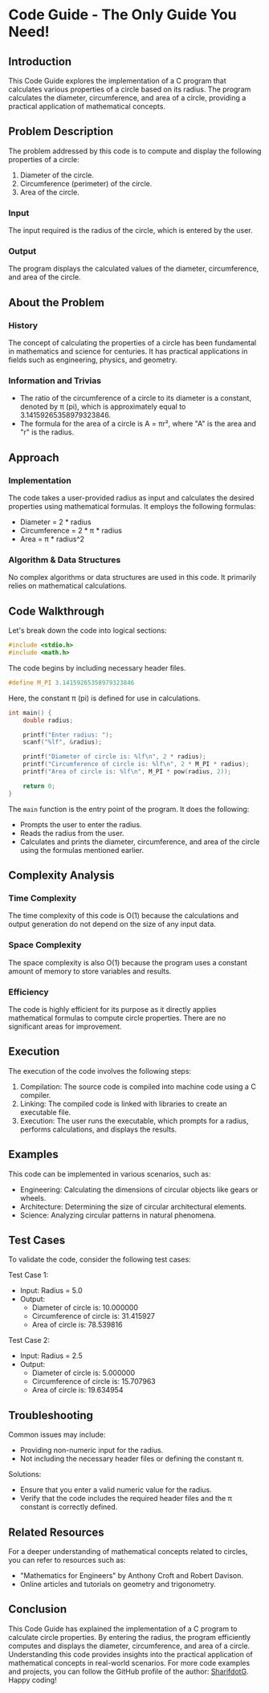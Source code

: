 # Code Guide - The Only Guide You Need!

## Introduction

This Code Guide explores the implementation of a C program that calculates various properties of a circle based on its radius. The program calculates the diameter, circumference, and area of a circle, providing a practical application of mathematical concepts.

## Problem Description

The problem addressed by this code is to compute and display the following properties of a circle:
1. Diameter of the circle.
2. Circumference (perimeter) of the circle.
3. Area of the circle.

### Input
The input required is the radius of the circle, which is entered by the user.

### Output
The program displays the calculated values of the diameter, circumference, and area of the circle.

## About the Problem

### History
The concept of calculating the properties of a circle has been fundamental in mathematics and science for centuries. It has practical applications in fields such as engineering, physics, and geometry.

### Information and Trivias
- The ratio of the circumference of a circle to its diameter is a constant, denoted by π (pi), which is approximately equal to 3.14159265358979323846.
- The formula for the area of a circle is A = πr², where "A" is the area and "r" is the radius.

## Approach

### Implementation
The code takes a user-provided radius as input and calculates the desired properties using mathematical formulas. It employs the following formulas:
- Diameter = 2 * radius
- Circumference = 2 * π * radius
- Area = π * radius^2

### Algorithm & Data Structures
No complex algorithms or data structures are used in this code. It primarily relies on mathematical calculations.

## Code Walkthrough

Let's break down the code into logical sections:

```c
#include <stdio.h>
#include <math.h>
```

The code begins by including necessary header files.

```c
#define M_PI 3.14159265358979323846
```

Here, the constant π (pi) is defined for use in calculations.

```c
int main() {
    double radius;

    printf("Enter radius: ");
    scanf("%lf", &radius);

    printf("Diameter of circle is: %lf\n", 2 * radius);
    printf("Circumference of circle is: %lf\n", 2 * M_PI * radius);
    printf("Area of circle is: %lf\n", M_PI * pow(radius, 2));

    return 0;
}
```

The `main` function is the entry point of the program. It does the following:
- Prompts the user to enter the radius.
- Reads the radius from the user.
- Calculates and prints the diameter, circumference, and area of the circle using the formulas mentioned earlier.

## Complexity Analysis

### Time Complexity
The time complexity of this code is O(1) because the calculations and output generation do not depend on the size of any input data.

### Space Complexity
The space complexity is also O(1) because the program uses a constant amount of memory to store variables and results.

### Efficiency
The code is highly efficient for its purpose as it directly applies mathematical formulas to compute circle properties. There are no significant areas for improvement.

## Execution

The execution of the code involves the following steps:
1. Compilation: The source code is compiled into machine code using a C compiler.
2. Linking: The compiled code is linked with libraries to create an executable file.
3. Execution: The user runs the executable, which prompts for a radius, performs calculations, and displays the results.

## Examples

This code can be implemented in various scenarios, such as:
- Engineering: Calculating the dimensions of circular objects like gears or wheels.
- Architecture: Determining the size of circular architectural elements.
- Science: Analyzing circular patterns in natural phenomena.

## Test Cases

To validate the code, consider the following test cases:

Test Case 1:
- Input: Radius = 5.0
- Output: 
  - Diameter of circle is: 10.000000
  - Circumference of circle is: 31.415927
  - Area of circle is: 78.539816

Test Case 2:
- Input: Radius = 2.5
- Output: 
  - Diameter of circle is: 5.000000
  - Circumference of circle is: 15.707963
  - Area of circle is: 19.634954

## Troubleshooting

Common issues may include:
- Providing non-numeric input for the radius.
- Not including the necessary header files or defining the constant π.

Solutions:
- Ensure that you enter a valid numeric value for the radius.
- Verify that the code includes the required header files and the π constant is correctly defined.

## Related Resources

For a deeper understanding of mathematical concepts related to circles, you can refer to resources such as:
- "Mathematics for Engineers" by Anthony Croft and Robert Davison.
- Online articles and tutorials on geometry and trigonometry.

## Conclusion

This Code Guide has explained the implementation of a C program to calculate circle properties. By entering the radius, the program efficiently computes and displays the diameter, circumference, and area of a circle. Understanding this code provides insights into the practical application of mathematical concepts in real-world scenarios. For more code examples and projects, you can follow the GitHub profile of the author: [SharifdotG](https://github.com/SharifdotG). Happy coding!